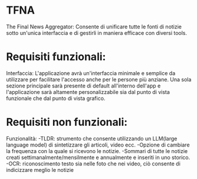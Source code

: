 # TFNA
The Final News Aggregator: 
Consente di unificare tutte le fonti di notizie sotto un'unica interfaccia e di gestirli in maniera efficace con diversi tools.

# Requisiti funzionali:
Interfaccia:
L'applicazione avrà un'interfaccia minimale e semplice da utilizzare per facilitare l'accesso anche per le persone più anziane.
Una sola sezione principale sarà presente di default all'interno dell'app e l'applicazione sarà altamente personalizzabile sia dal punto di vista funzionale che dal punto di vista grafico.


# Requisiti non funzionali:
Funzionalità:
-TLDR: strumento che consente utilizzando un LLM(large language model) di sintetizzare gli articoli, video ecc.
-Opzione di cambiare la frequenza con la quale si ricevono le notizie.
-Sommari di tutte le notizie creati settimanalmente/mensilmente e annualmente e inseriti in uno storico.
-OCR: riconoscimento testo sia nelle foto che nei video, ciò consente di indicizzare meglio le notizie
